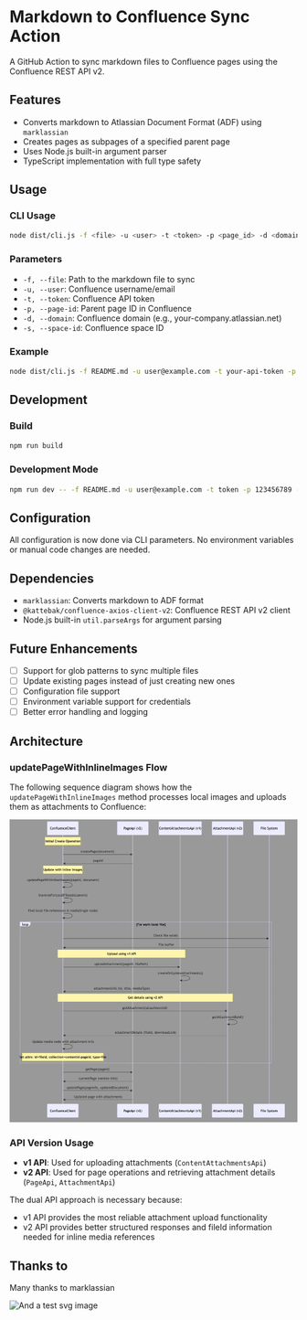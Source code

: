 # Markdown to Confluence Sync Action

A GitHub Action to sync markdown files to Confluence pages using the Confluence REST API v2.

## Features

- Converts markdown to Atlassian Document Format (ADF) using `marklassian`
- Creates pages as subpages of a specified parent page
- Uses Node.js built-in argument parser
- TypeScript implementation with full type safety

## Usage

### CLI Usage

```bash
node dist/cli.js -f <file> -u <user> -t <token> -p <page_id> -d <domain> -s <space_id>
```

### Parameters

- `-f, --file`: Path to the markdown file to sync
- `-u, --user`: Confluence username/email
- `-t, --token`: Confluence API token
- `-p, --page-id`: Parent page ID in Confluence
- `-d, --domain`: Confluence domain (e.g., your-company.atlassian.net)
- `-s, --space-id`: Confluence space ID

### Example

```bash
node dist/cli.js -f README.md -u user@example.com -t your-api-token -p 123456789 -d your-company.atlassian.net -s MYSPACE
```

## Development

### Build

```bash
npm run build
```

### Development Mode

```bash
npm run dev -- -f README.md -u user@example.com -t token -p 123456789 -d your-company.atlassian.net -s MYSPACE
```

## Configuration

All configuration is now done via CLI parameters. No environment variables or manual code changes are needed.

## Dependencies

- `marklassian`: Converts markdown to ADF format
- `@kattebak/confluence-axios-client-v2`: Confluence REST API v2 client
- Node.js built-in `util.parseArgs` for argument parsing

## Future Enhancements

- [ ] Support for glob patterns to sync multiple files
- [ ] Update existing pages instead of just creating new ones
- [ ] Configuration file support
- [ ] Environment variable support for credentials
- [ ] Better error handling and logging

## Architecture

### updatePageWithInlineImages Flow

The following sequence diagram shows how the `updatePageWithInlineImages` method processes local images and uploads them as attachments to Confluence:

![diagram](./diagram.png)

### API Version Usage

- **v1 API**: Used for uploading attachments (`ContentAttachmentsApi`)
- **v2 API**: Used for page operations and retrieving attachment details (`PageApi`, `AttachmentApi`)

The dual API approach is necessary because:

- v1 API provides the most reliable attachment upload functionality
- v2 API provides better structured responses and fileId information needed for inline media references

## Thanks to

Many thanks to marklassian

![And a test svg image](./star.drawio.svg)
